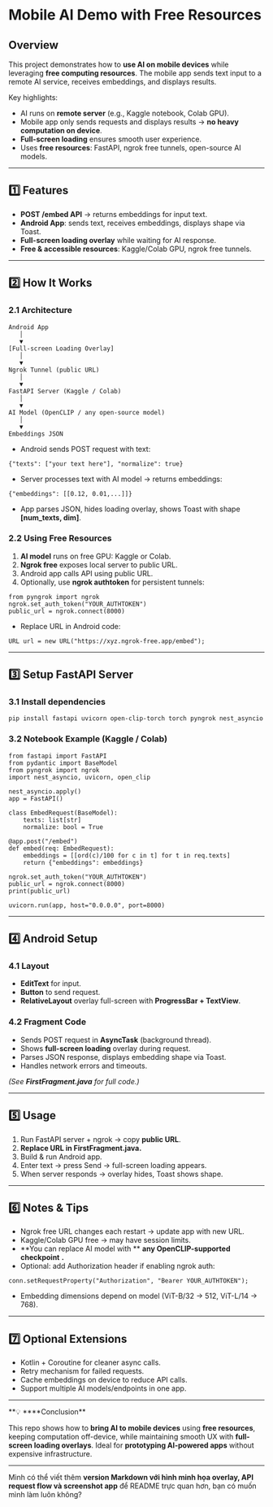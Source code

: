 ﻿# **Mobile AI Demo with Free Resources**

## **Overview**

This project demonstrates how to **use AI on mobile devices** while leveraging **free computing resources**. The mobile app sends text input to a remote AI service, receives embeddings, and displays results.

Key highlights:

- AI runs on **remote server** (e.g., Kaggle notebook, Colab GPU).
- Mobile app only sends requests and displays results → **no heavy computation on device**.
- **Full-screen loading** ensures smooth user experience.
- Uses **free resources**: FastAPI, ngrok free tunnels, open-source AI models.

---

## **1️⃣ Features**

- **POST /embed API** → returns embeddings for input text.
- **Android App**: sends text, receives embeddings, displays shape via Toast.
- **Full-screen loading overlay** while waiting for AI response.
- **Free & accessible resources**: Kaggle/Colab GPU, ngrok free tunnels.

---

## **2️⃣ How It Works**

### **2.1 Architecture**

```
Android App
   │
   ▼
[Full-screen Loading Overlay]
   │
   ▼
Ngrok Tunnel (public URL)
   │
   ▼
FastAPI Server (Kaggle / Colab)
   │
   ▼
AI Model (OpenCLIP / any open-source model)
   │
   ▼
Embeddings JSON
```

- Android sends POST request with text:

```
{"texts": ["your text here"], "normalize": true}
```

- Server processes text with AI model → returns embeddings:

```
{"embeddings": [[0.12, 0.01,...]]}
```

- App parses JSON, hides loading overlay, shows Toast with shape **[num_texts, dim]**.

### **2.2 Using Free Resources**

1. **AI model** runs on free GPU: Kaggle or Colab.
2. **Ngrok free** exposes local server to public URL.
3. Android app calls API using public URL.
4. Optionally, use **ngrok authtoken** for persistent tunnels:

```
from pyngrok import ngrok
ngrok.set_auth_token("YOUR_AUTHTOKEN")
public_url = ngrok.connect(8000)
```

- Replace URL in Android code:

```
URL url = new URL("https://xyz.ngrok-free.app/embed");
```

---

## **3️⃣ Setup FastAPI Server**

### **3.1 Install dependencies**

```
pip install fastapi uvicorn open-clip-torch torch pyngrok nest_asyncio
```

### **3.2 Notebook Example (Kaggle / Colab)**

```
from fastapi import FastAPI
from pydantic import BaseModel
from pyngrok import ngrok
import nest_asyncio, uvicorn, open_clip

nest_asyncio.apply()
app = FastAPI()

class EmbedRequest(BaseModel):
    texts: list[str]
    normalize: bool = True

@app.post("/embed")
def embed(req: EmbedRequest):
    embeddings = [[ord(c)/100 for c in t] for t in req.texts]
    return {"embeddings": embeddings}

ngrok.set_auth_token("YOUR_AUTHTOKEN")
public_url = ngrok.connect(8000)
print(public_url)

uvicorn.run(app, host="0.0.0.0", port=8000)
```

---

## **4️⃣ Android Setup**

### **4.1 Layout**

- **EditText** for input.
- **Button** to send request.
- **RelativeLayout** overlay full-screen with **ProgressBar + TextView**.

### **4.2 Fragment Code**

- Sends POST request in **AsyncTask** (background thread).
- Shows **full-screen loading** overlay during request.
- Parses JSON response, displays embedding shape via Toast.
- Handles network errors and timeouts.

_(See **FirstFragment.java** for full code.)_

---

## **5️⃣ Usage**

1. Run FastAPI server + ngrok → copy **public URL**.
2. **Replace URL in **FirstFragment.java**.**
3. Build & run Android app.
4. Enter text → press Send → full-screen loading appears.
5. When server responds → overlay hides, Toast shows shape.

---

## **6️⃣ Notes & Tips**

- Ngrok free URL changes each restart → update app with new URL.
- Kaggle/Colab GPU free → may have session limits.
- **You can replace AI model with ** **any OpenCLIP-supported checkpoint** **.**
- Optional: add Authorization header if enabling ngrok auth:

```
conn.setRequestProperty("Authorization", "Bearer YOUR_AUTHTOKEN");
```

- Embedding dimensions depend on model (ViT-B/32 → 512, ViT-L/14 → 768).

---

## **7️⃣ Optional Extensions**

- Kotlin + Coroutine for cleaner async calls.
- Retry mechanism for failed requests.
- Cache embeddings on device to reduce API calls.
- Support multiple AI models/endpoints in one app.

---

**💡 \*\***Conclusion\*\*

This repo shows how to **bring AI to mobile devices** using **free resources**, keeping computation off-device, while maintaining smooth UX with **full-screen loading overlays**. Ideal for **prototyping AI-powered apps** without expensive infrastructure.

---

Mình có thể viết thêm **version Markdown với hình minh họa overlay, API request flow và screenshot app** để README trực quan hơn, bạn có muốn mình làm luôn không?
